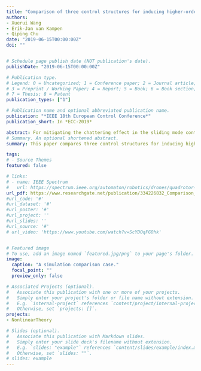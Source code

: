 ```yaml
---
title: "﻿Comparison of three control structures for inducing higher-order sliding modes"
authors:
- Xuerui Wang
- Erik-Jan van Kampen
- Qiping Chu 
date: "2019-06-15T00:00:00Z"
doi: ""


# Schedule page publish date (NOT publication's date).
publishDate: "2019-06-15T00:00:00Z"

# Publication type.
# Legend: 0 = Uncategorized; 1 = Conference paper; 2 = Journal article;
# 3 = Preprint / Working Paper; 4 = Report; 5 = Book; 6 = Book section;
# 7 = Thesis; 8 = Patent
publication_types: ["1"]

# Publication name and optional abbreviated publication name.
publication: "*IEEE 18th European Control Conference*"
publication_short: In *ECC-2019*

abstract: For mitigating the chattering effect in the sliding mode control (SMC), many adaption mechanisms have been proposed to reduce the switching gains. However, less attention is paid to the control structure, which influences the resulting uncertainty term and determines the minimum possible gains. This paper compares three control structures for inducing higher-order sliding modes in finite time, i.e., nonlinear dynamic inversion (NDI) based SMC, higher-order sliding mode control (HOSMC) with artificially increased relative degree, and the recently proposed incremental nonlinear dynamic inversion (INDI) based SMC. The latter two control structures have reduced model dependency as compared to NDI-SMC. Moreover, their nominal control increments are found to be approximately equivalent if the sampling interval is sufficiently small and if their gains satisfy certain conditions. Under the same circumstances, the norm value of the resulting uncertainty using INDI-SMC is several orders of magnitude smaller than those using other control structures. For maintaining the sliding modes, the minimum possible gains required by HOSMC approximately equal those needed by INDI-SMC divided by the sampling interval. Nevertheless, these two approaches have comparable chattering degrees, which are effectively reduced as compared to NDI-SMC. The analytical results are verified by numerical simulations.
# Summary. An optional shortened abstract.
summary: This paper compares three control structures for inducing higher-order sliding modes in finite time, i.e., nonlinear dynamic inversion (NDI) based SMC, higher-order sliding mode control (HOSMC) with artificially increased relative degree, and the recently proposed incremental nonlinear dynamic inversion (INDI) based SMC.

tags:
# - Source Themes
featured: false

# links:
# - name: IEEE Spectrum
#   url: https://spectrum.ieee.org/automaton/robotics/drones/quadrotor-maintains-high-speed-flight-with-just-three-rotors
url_pdf: https://www.researchgate.net/publication/334226832_Comparison_of_Three_Control_Structures_for_Inducing_Higher-Order_Sliding_Modes
#url_code: '#'
#url_dataset: '#'
#url_poster: '#'
#url_project: ''
#url_slides: ''
#url_source: '#'
# url_video: 'https://www.youtube.com/watch?v=ScYDOqFGOhk'


# Featured image
# To use, add an image named `featured.jpg/png` to your page's folder. 
image:
  caption: "A simulation comparison case."
  focal_point: ""
  preview_only: false

# Associated Projects (optional).
#   Associate this publication with one or more of your projects.
#   Simply enter your project's folder or file name without extension.
#   E.g. `internal-project` references `content/project/internal-project/index.md`.
#   Otherwise, set `projects: []`.
projects:
- NonlinearTheory

# Slides (optional).
#   Associate this publication with Markdown slides.
#   Simply enter your slide deck's filename without extension.
#   E.g. `slides: "example"` references `content/slides/example/index.md`.
#   Otherwise, set `slides: ""`.
# slides: example
---
```


<!-- {{% alert note %}}
Click the *Cite* button above to demo the feature to enable visitors to import publication metadata into their reference management software.
{{% /alert %}}

{{% alert note %}}
Click the *Slides* button above to demo Academic's Markdown slides feature.
{{% /alert %}}

Supplementary notes can be added here, including [code and math](https://sourcethemes.com/academic/docs/writing-markdown-latex/). -->


